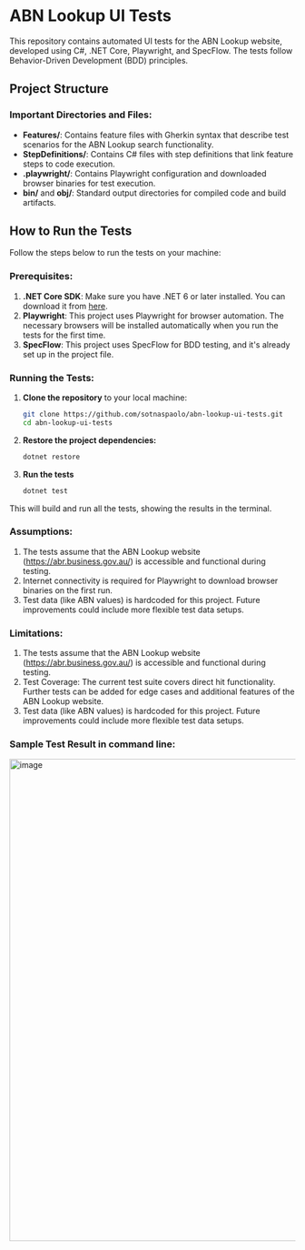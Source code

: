 # ABN Lookup UI Tests

This repository contains automated UI tests for the ABN Lookup website, developed using C#, .NET Core, Playwright, and SpecFlow. The tests follow Behavior-Driven Development (BDD) principles.

## Project Structure


### Important Directories and Files:
- **Features/**: Contains feature files with Gherkin syntax that describe test scenarios for the ABN Lookup search functionality.
- **StepDefinitions/**: Contains C# files with step definitions that link feature steps to code execution.
- **.playwright/**: Contains Playwright configuration and downloaded browser binaries for test execution.
- **bin/** and **obj/**: Standard output directories for compiled code and build artifacts.

## How to Run the Tests

Follow the steps below to run the tests on your machine:

### Prerequisites:
1. **.NET Core SDK**: Make sure you have .NET 6 or later installed. You can download it from [here](https://dotnet.microsoft.com/download).
2. **Playwright**: This project uses Playwright for browser automation. The necessary browsers will be installed automatically when you run the tests for the first time.
3. **SpecFlow**: This project uses SpecFlow for BDD testing, and it's already set up in the project file.

### Running the Tests:
1. **Clone the repository** to your local machine:
   ```bash
   git clone https://github.com/sotnaspaolo/abn-lookup-ui-tests.git
   cd abn-lookup-ui-tests
2. **Restore the project dependencies:**
   ```bash
   dotnet restore
3. **Run the tests**
   ```bash
   dotnet test
  This will build and run all the tests, showing the results in the terminal.

### Assumptions:

1. The tests assume that the ABN Lookup website (https://abr.business.gov.au/) is accessible and functional during testing.
2. Internet connectivity is required for Playwright to download browser binaries on the first run.
3. Test data (like ABN values) is hardcoded for this project. Future improvements could include more flexible test data setups.

### Limitations:

1. The tests assume that the ABN Lookup website (https://abr.business.gov.au/) is accessible and functional during testing.
2. Test Coverage: The current test suite covers direct hit functionality. Further tests can be added for edge cases and additional features of the ABN Lookup website.
3. Test data (like ABN values) is hardcoded for this project. Future improvements could include more flexible test data setups.

### Sample Test Result in command line:
<img width="848" alt="image" src="https://github.com/user-attachments/assets/690a7c1b-d3c5-476d-8831-be92264047bb" />


